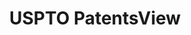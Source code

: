 ---
bigquery: https://console.cloud.google.com/bigquery?p=patents-public-data&d=patentsview&page=dataset
citation: Attribution should be given to PatentsView for use, distribution, or derivative
  works.
code: https://github.com/CSSIP-AIR/PatentsView-Code-Snippets/
contributors: USPTO
cost: None
description: 'PatentsView includes US patent data including raw data (summaries, applications,
  pregrant applications), disambugations of inventors and assignees, and inventor
  gender estimates.  Also foreign priority data, # of figures and sheets, and government
  interest statements.'
documentation: https://patentsview.org/query/builder-faqs
last_edit: 04/09/2022, 20:59:49
location: https://patentsview.org/
maintained_by: USPTO
record_creation_timestamp: 12/2/2020 17:20:46
schema_fields:
- organization_id
- inventor_id
- disamb_assignee_id_20200630
- rawlocation_id
- latlong
- symbol_position
- dependent
- disamb_assignee_id_20181127
- disamb_inventor_id_20201229
- disamb_assignee_id_20191008
- county_fips
- gi_statement
- latitude
- level_three
- rel_id
- application_id
- status
- country
- disamb_inventor_id_20200331
- patent_id
- deceased
- term_extension
- male
- action_date
- disclaimer_date
- designation
- disamb_assignee_id_20191231
- relkind
- state
- id
- term_grant
- subgroup
- disamb_inventor_id_20170808
- disamb_inventor_id_20180528
- sequence
- longitude
- _102_date
- name_last
- name_first
- disamb_inventor_id_20181127
- classification_status
- doctype
- reldocno
- number
- disamb_assignee_id_20190312
- ipc_version_indicator
- disamb_inventor_id_20191231
- assignee_id
- _371_date
- length
- disamb_assignee_id_20200331
- disamb_inventor_id_20190820
- title
- classification_level
- mainclass_id
- state_fips
- term_disclaimer
- type
- level_one
- category_id
- level_two
- subsection_id
- num_sheets
- exemplary
- contract_award_number
- abstract
- disamb_inventor_id_20170307
- male_flag
- kind
- classification_value
- date
- classification_data_source
- num
- filename
- sector_title
- f102_date
- publication_number
- field_id
- county
- disamb_inventor_id_20191008
- name
- section
- role
- citation_id
- text
- lawyer_id
- disamb_inventor_id_20200929
- rule_47
- disamb_inventor_id_20171003
- organization
- subclass_id
- disamb_inventor_id_20190312
- ipc_class
- location_id
- group
- num_claims
- disamb_inventor_id_20171226
- city
- fname
- field_title
- country_transformed
- f371_date
- latin_name
- disamb_inventor_id_20200630
- disamb_assignee_id_20190820
- attribution_status
- rawinventor_id
- series_code
- uuid
- lapse_of_patent
- group_id
- main_group
- withdrawn
- section_id
- subgroup_id
- applicant_type
- variety
- disamb_assignee_id_20200929
- lname
- doc_type
- subcategory_id
- subclass
- rawassignee_id
- num_figures
- category
shortname: patentsview
tags:
- disambiguation
- United States
- gender
terms_of_use: Creative Commons Attribution 4.0 International License.
timeframe: 1963-1999
title: USPTO PatentsView
uuid: cf1780b1-e265-4e49-8d1d-83b9cfe0fd9a
---